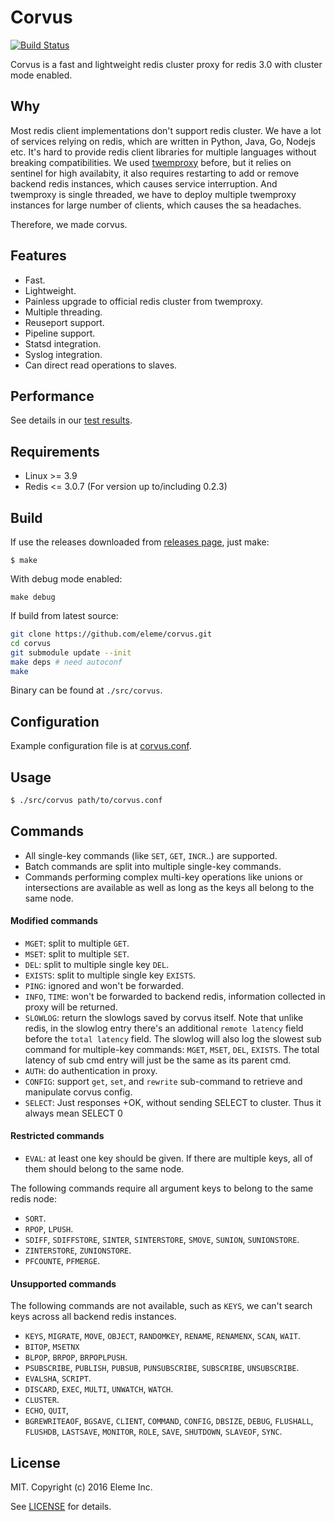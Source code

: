 Corvus
======

[![Build Status](https://travis-ci.org/eleme/corvus.svg)](https://travis-ci.org/eleme/corvus)

Corvus is a fast and lightweight redis cluster proxy for redis 3.0 with cluster mode enabled.

Why
---

Most redis client implementations don't support redis cluster. We have a lot of services relying
on redis, which are written in Python, Java, Go, Nodejs etc. It's hard to provide redis client
libraries for multiple languages without breaking compatibilities. We used [twemproxy](https://github.com/twitter/twemproxy)
before, but it relies on sentinel for high availabity, it also requires restarting to add or
remove backend redis instances, which causes service interruption. And twemproxy is single
threaded, we have to deploy multiple twemproxy instances for large number of clients, which
causes the sa headaches.

Therefore, we made corvus.

Features
--------

* Fast.
* Lightweight.
* Painless upgrade to official redis cluster from twemproxy.
* Multiple threading.
* Reuseport support.
* Pipeline support.
* Statsd integration.
* Syslog integration.
* Can direct read operations to slaves.

Performance
------------

See details in our [test results](docs/lpt.md).

Requirements
------------

* Linux >= 3.9
* Redis <= 3.0.7 (For version up to/including 0.2.3)

Build
-----

If use the releases downloaded from
[releases page](https://github.com/eleme/corvus/releases), just make:

```
$ make
```

With debug mode enabled:

```
make debug
```

If build from latest source:
```bash
git clone https://github.com/eleme/corvus.git
cd corvus
git submodule update --init
make deps # need autoconf
make
```

Binary can be found at `./src/corvus`.

Configuration
-------------

Example configuration file is at [corvus.conf](corvus.conf).

Usage
-----

```bash
$ ./src/corvus path/to/corvus.conf
```

Commands
--------

* All single-key commands (like `SET`, `GET`, `INCR`..) are supported.
* Batch commands are split into multiple single-key commands.
* Commands performing complex multi-key operations like unions or intersections
   are available as well as long as the keys all belong to the same node.

#### Modified commands

* `MGET`: split to multiple `GET`.
* `MSET`: split to multiple `SET`.
* `DEL`: split to multiple single key `DEL`.
* `EXISTS`: split to multiple single key `EXISTS`.
* `PING`: ignored and won't be forwarded.
* `INFO`, `TIME`: won't be forwarded to backend redis, information collected in proxy
   will be returned.
* `SLOWLOG`: return the slowlogs saved by corvus itself. Note that unlike redis,
   in the slowlog entry there's an additional `remote latency` field before
   the `total latency` field. The slowlog will also log the slowest
   sub command for multiple-key commands: `MGET`, `MSET`, `DEL`, `EXISTS`.
   The total latency of sub cmd entry will just be the same as its parent cmd.
* `AUTH`: do authentication in proxy.
* `CONFIG`: support `get`, `set`, and `rewrite` sub-command to retrieve and manipulate corvus config.
* `SELECT`: Just responses +OK, without sending SELECT to cluster. Thus it always mean SELECT 0
#### Restricted commands

* `EVAL`: at least one key should be given. If there are multiple keys, all of
   them should belong to the same node.

The following commands require all argument keys to belong to the same redis node:

* `SORT`.
* `RPOP`, `LPUSH`.
* `SDIFF`, `SDIFFSTORE`, `SINTER`, `SINTERSTORE`, `SMOVE`, `SUNION`, `SUNIONSTORE`.
* `ZINTERSTORE`, `ZUNIONSTORE`.
* `PFCOUNTE`, `PFMERGE`.

#### Unsupported commands

The following commands are not available, such as `KEYS`, we can't search keys across
all backend redis instances.

* `KEYS`, `MIGRATE`, `MOVE`, `OBJECT`, `RANDOMKEY`, `RENAME`, `RENAMENX`, `SCAN`, `WAIT`.
* `BITOP`, `MSETNX`
* `BLPOP`, `BRPOP`, `BRPOPLPUSH`.
* `PSUBSCRIBE`, `PUBLISH`, `PUBSUB`, `PUNSUBSCRIBE`, `SUBSCRIBE`, `UNSUBSCRIBE`.
* `EVALSHA`, `SCRIPT`.
* `DISCARD`, `EXEC`, `MULTI`, `UNWATCH`, `WATCH`.
* `CLUSTER`.
* `ECHO`, `QUIT`,
* `BGREWRITEAOF`, `BGSAVE`, `CLIENT`, `COMMAND`, `CONFIG`, `DBSIZE`, `DEBUG`, `FLUSHALL`,
   `FLUSHDB`, `LASTSAVE`, `MONITOR`, `ROLE`, `SAVE`, `SHUTDOWN`, `SLAVEOF`, `SYNC`.

License
-------

MIT. Copyright (c) 2016 Eleme Inc.

See [LICENSE](LICENSE) for details.
